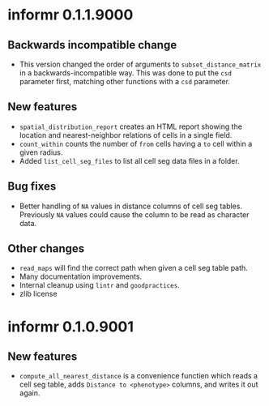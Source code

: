 # informr 0.1.1.9000

## Backwards incompatible change

- This version changed the order of arguments to `subset_distance_matrix`
  in a backwards-incompatible way. This was done to put the `csd` parameter
  first, matching other functions with a `csd` parameter.
  
## New features

- `spatial_distribution_report` creates an HTML report showing the 
  location and nearest-neighbor relations of cells in a single field.
- `count_within` counts the number of `from` cells having a `to` cell
   within a given radius.
- Added `list_cell_seg_files` to list all cell seg data files in a folder.

## Bug fixes

- Better handling of `NA` values in distance columns of cell seg tables.
  Previously `NA` values could cause the column to be read as character data.
  
## Other changes

- `read_maps` will find the correct path when given a cell seg table path.
- Many documentation improvements.
- Internal cleanup using `lintr` and `goodpractices`.
- zlib license

# informr 0.1.0.9001

## New features

- `compute_all_nearest_distance` is a convenience functien which reads a
  cell seg table, adds `Distance to <phenotype>` columns, and writes it out
  again.
